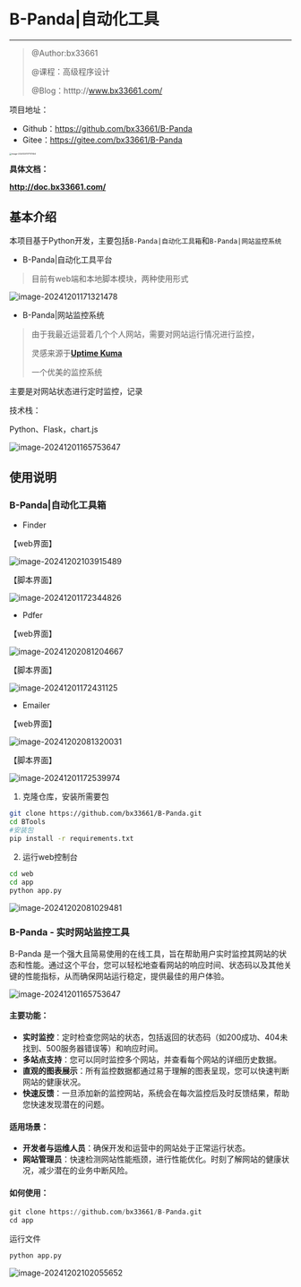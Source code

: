 <meta name="referrer" content="no-referrer">

# B-Panda|自动化工具

---

> @Author:bx33661
>
> @课程：高级程序设计
>
> @Blog：htttp://www.bx33661.com/

项目地址：

- Github：https://github.com/bx33661/B-Panda
- Gitee：https://gitee.com/bx33661/B-Panda

<img src="https://gitee.com/bx33661/image/raw/master/path/image-20241201171117454.png" alt="image-20241201171117454" style="zoom: 25%;" />

**具体文档：**

**http://doc.bx33661.com/**

## 基本介绍

本项目基于Python开发，主要包括`B-Panda|自动化工具箱`和`B-Panda|网站监控系统`

- B-Panda|自动化工具平台

> 目前有web端和本地脚本模块，两种使用形式


![image-20241201171321478](https://gitee.com/bx33661/image/raw/master/path/image-20241201171321478.png)



- B-Panda|网站监控系统

> 由于我最近运营着几个个人网站，需要对网站运行情况进行监控，
>
> 灵感来源于[**Uptime Kuma**](http://43.134.9.57:3001/dashboard)
>
> 一个优美的监控系统

主要是对网站状态进行定时监控，记录

技术栈：

Python、Flask，chart.js

![image-20241201165753647](https://gitee.com/bx33661/image/raw/master/path/image-20241201165753647.png)



## 使用说明

### B-Panda|自动化工具箱

- Finder

【web界面】

![image-20241202103915489](https://gitee.com/bx33661/image/raw/master/path/image-20241202103915489.png)

【脚本界面】

![image-20241201172344826](https://gitee.com/bx33661/image/raw/master/path/image-20241201172344826.png)

- Pdfer

【web界面】

![image-20241202081204667](https://gitee.com/bx33661/image/raw/master/path/image-20241202081204667.png)

【脚本界面】

![image-20241201172431125](https://gitee.com/bx33661/image/raw/master/path/image-20241201172431125.png)

- Emailer

【web界面】

![image-20241202081320031](https://gitee.com/bx33661/image/raw/master/path/image-20241202081320031.png)

【脚本界面】

![image-20241201172539974](https://gitee.com/bx33661/image/raw/master/path/image-20241201172539974.png)

1. 克隆仓库，安装所需要包

```bash
git clone https://github.com/bx33661/B-Panda.git
cd BTools
#安装包
pip install -r requirements.txt
```

2. 运行web控制台

```bash
cd web
cd app
python app.py
```

![image-20241202081029481](https://gitee.com/bx33661/image/raw/master/path/image-20241202081029481.png)



### **B-Panda - 实时网站监控工具**

B-Panda 是一个强大且简易使用的在线工具，旨在帮助用户实时监控其网站的状态和性能。通过这个平台，您可以轻松地查看网站的响应时间、状态码以及其他关键的性能指标，从而确保网站运行稳定，提供最佳的用户体验。

![image-20241201165753647](https://gitee.com/bx33661/image/raw/master/path/image-20241201165753647.png)

#### **主要功能**：

- **实时监控**：定时检查您网站的状态，包括返回的状态码（如200成功、404未找到、500服务器错误等）和响应时间。
- **多站点支持**：您可以同时监控多个网站，并查看每个网站的详细历史数据。
- **直观的图表展示**：所有监控数据都通过易于理解的图表呈现，您可以快速判断网站的健康状况。
- **快速反馈**：一旦添加新的监控网站，系统会在每次监控后及时反馈结果，帮助您快速发现潜在的问题。

#### **适用场景**：

- **开发者与运维人员**：确保开发和运营中的网站处于正常运行状态。
- **网站管理员**：快速检测网站性能瓶颈，进行性能优化。时刻了解网站的健康状况，减少潜在的业务中断风险。

#### **如何使用**：

```python
git clone https://github.com/bx33661/B-Panda.git
cd app
```

运行文件

```python 
python app.py
```

![image-20241202102055652](https://gitee.com/bx33661/image/raw/master/path/image-20241202102055652.png)



